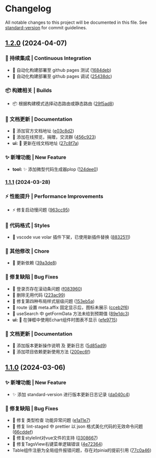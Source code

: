 # Changelog

All notable changes to this project will be documented in this file. See [standard-version](https://github.com/conventional-changelog/standard-version) for commit guidelines.

## [1.2.0](https://github.com/syh-micro-build/mb-admin/compare/v1.1.1...v1.2.0) (2024-04-07)


### 🎡  持续集成 | Continuous Integration

* :ferris_wheel: 自动化构建部署至 github pages 测试 ([1684deb](https://github.com/syh-micro-build/mb-admin/commit/1684debf56ae7d4ad0f53c003284d7b1100a2599))
* :ferris_wheel: 自动化构建部署至 github pages 调试 ([25438dc](https://github.com/syh-micro-build/mb-admin/commit/25438dc015e55a1646b09c8dca680f38200fc57d))


### 📦️   构建相关 | Builds

* :package: 根据构建模式选择动态路由或静态路由 ([29f5ad8](https://github.com/syh-micro-build/mb-admin/commit/29f5ad8a735a6b37709a8df903257718ac6368ca))


### 📝  文档更新 | Documentation

* :memo: 添加官方文档地址 ([e03c8d2](https://github.com/syh-micro-build/mb-admin/commit/e03c8d25a74ecdbfd5c80a8d3a2af614794adf4f))
* 📝 添加在线预览，捐赠，交流群 ([456c923](https://github.com/syh-micro-build/mb-admin/commit/456c9233384c676dfe64780814b76841441cbf84))
* **ui:** :memo: 更新在线文档地址 ([27c8f7a](https://github.com/syh-micro-build/mb-admin/commit/27c8f7aed4688003665b7523624ae53cee83c81b))


### ✨  新增功能 | New Feature

* **tool:** :sparkles: 添加微型代码生成器plop ([124dee0](https://github.com/syh-micro-build/mb-admin/commit/124dee09521aed2ff450c0f71dcf7e9f282c544e))

### [1.1.1](https://github.com/syh-micro-build/mb-admin/compare/v1.1.0...v1.1.1) (2024-03-28)


### ⚡️  性能提升 | Performance Improvements

* :zap: 修复启动慢问题 ([963cc95](https://github.com/syh-micro-build/mb-admin/commit/963cc95a9752b61fa1b668ab3b043b4578044a87))


### 💄  代码格式 | Styles

* :lipstick: vscode vue volar 插件下架，已使用新插件替换 ([8832511](https://github.com/syh-micro-build/mb-admin/commit/8832511af87fa32e7a24e0fc541881850d305d64))


### 🔨  其他修改 | Chore

* :hammer: 更新依赖 ([39a3de8](https://github.com/syh-micro-build/mb-admin/commit/39a3de8d14bbb24a5717cb620768c363e87a7b7e))


### 🐛  修复缺陷 | Bug Fixes

* :bug: 登录页存在滚动条问题 ([f083960](https://github.com/syh-micro-build/mb-admin/commit/f0839601e369694fd960807f4e239e24928b8eb8))
* :bug: 删除无用代码 ([223ac99](https://github.com/syh-micro-build/mb-admin/commit/223ac99633a659d54075912c15aa99e773a2bb4d))
* :bug: 修复第四种布局样式层级问题 ([153eb5a](https://github.com/syh-micro-build/mb-admin/commit/153eb5a92586d7cc2c748824404bc61e6275541e))
* :bug: route 设置 meta.affix 固定显示后，图标未展示 ([cceb2f6](https://github.com/syh-micro-build/mb-admin/commit/cceb2f6be2833d118562da2dcea39247fd90309d))
* :bug: useSearch 中 getFormData 方法未给到预期值 ([89e1dc3](https://github.com/syh-micro-build/mb-admin/commit/89e1dc3fb5c3261ad313c59552b26442d129358d))
* **ui:** :bug: 在弹框中使用Echart组件时图表不显示 ([efe9715](https://github.com/syh-micro-build/mb-admin/commit/efe9715c6537b9368005ba9f81d1d6190321647c))


### 📝  文档更新 | Documentation

* :memo: 添加版本更新操作说明 及 更新日志 ([5d85ad9](https://github.com/syh-micro-build/mb-admin/commit/5d85ad96b9191e3d8a042503941342d74279ec8b))
* :memo: 添加项目依赖更新使用方法 ([200ec6f](https://github.com/syh-micro-build/mb-admin/commit/200ec6ff1bc70a4b3993a4a32d8a73502be37249))

## [1.1.0](https://github.com/syh-micro-build/mb-admin/compare/v1.0.0...v1.1.0) (2024-03-06)


### ✨  新增功能 | New Feature

* :sparkles: 添加 standard-version 进行版本更新日志记录 ([da040c4](https://github.com/syh-micro-build/mb-admin/commit/da040c4ee04d8b46b685a90e46090c95a6bbad81))


### 🐛  修复缺陷 | Bug Fixes

* :bug: 修复 类型检查 功能异常问题 ([e1a11e7](https://github.com/syh-micro-build/mb-admin/commit/e1a11e72ca0202fa5a94d12a384343accdab04cc))
* :bug: 修复 lint-staged 中 prettier 以 json 格式美化代码的无效命令问题 ([66cddef](https://github.com/syh-micro-build/mb-admin/commit/66cddef797f28d739ef4aa49498fcc89ac255cec))
* :bug: 修复stylelint对vue文件的支持 ([0308667](https://github.com/syh-micro-build/mb-admin/commit/03086670e2b87fac0e624a28dbcbef3de916bddb))
* :bug: 修复TagsView右键菜单逻辑错误 ([4e72364](https://github.com/syh-micro-build/mb-admin/commit/4e7236460fd0e4edfb451143f4c8f6acaaf3deb2))
* Table组件注册为全局组件报错问题，存在对pinia的提前引用 ([77c0a46](https://github.com/syh-micro-build/mb-admin/commit/77c0a46833235e3bb83733ecb6c6d971cfb57176))
